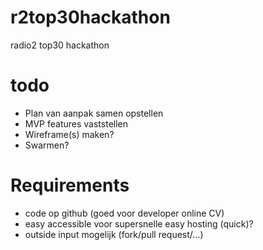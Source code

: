 # r2top30hackathon
radio2 top30 hackathon

# todo 
- Plan van aanpak samen opstellen
- MVP features vaststellen
- Wireframe(s) maken?
- Swarmen?

# Requirements
- code op github (goed voor developer online CV)
- easy accessible voor supersnelle easy hosting (quick)?
- outside input mogelijk (fork/pull request/...)

